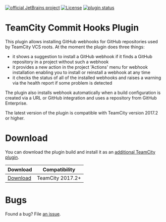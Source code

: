 [![official JetBrains project](https://jb.gg/badges/official-plastic.svg)](https://confluence.jetbrains.com/display/ALL/JetBrains+on+GitHub) [![License](https://img.shields.io/badge/License-Apache%202.0-blue.svg)](https://opensource.org/licenses/Apache-2.0) [![plugin status]( 
https://teamcity.jetbrains.com/app/rest/builds/buildType:TeamCityPluginsByJetBrains_TeamcityCommitHooks_Build,pinned:true/statusIcon.svg)](https://teamcity.jetbrains.com/viewLog.html?buildTypeId=TeamCityPluginsByJetBrains_TeamcityCommitHooks_BuildTeamCity20172x&buildId=lastPinned&guest=1)

# TeamCity Commit Hooks Plugin 


This plugin allows installing GitHub webhooks for GitHub repositories used by TeamCity VCS roots. At the moment the plugin does three things:
* it shows a suggestion to install a GitHub webhook if it finds a GitHub repository in a project without such a webhook
* it provides a new action in the project 'Actions' menu for webhook installation enabling you to install or reinstall a webhook at any time
* it checks the status of all of the installed webhooks and raises a warning via the health report if some problem is detected

The plugin also installs webhook automatically when a build configuration is created via a URL or GitHub integration and uses a repository from GitHub Enterprise. 

The latest version of the plugin is compatible with TeamCity version 2017.2 or higher. 

# Download

You can download the plugin build and install it as an [additional TeamCity plugin](https://www.jetbrains.com/help/teamcity/installing-additional-plugins.html).

| Download | Compatibility |
|----------|---------------|
| [Download](https://plugins.jetbrains.com/plugin/9179-github-commit-hooks) | TeamCity 2017.2+ |


# Bugs

Found a bug? File [an issue](https://youtrack.jetbrains.com/newIssue?project=TW&clearDraft=true&c=Subsystem+plugins%3A+other).
